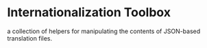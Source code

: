 # Internationalization Toolbox

a collection of helpers for manipulating the contents of JSON-based translation files.
